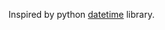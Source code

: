 Inspired by python [datetime](https://github.com/python/cpython/blob/3.11/Lib/datetime.py) library.

